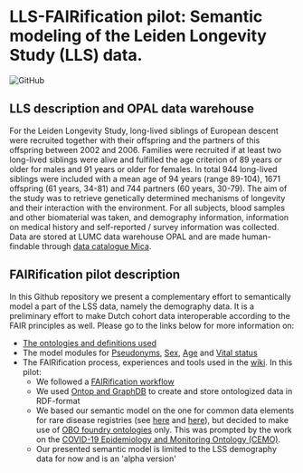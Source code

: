 # LLS-FAIRification pilot: Semantic modeling of the Leiden Longevity Study (LLS) data.
![GitHub](https://img.shields.io/github/license/LUMC-DCC/LLS-FAIRification)

## LLS description and OPAL data warehouse
For the Leiden Longevity Study, long-lived siblings of European descent were recruited together with their offspring and the partners of this offspring between 2002 and 2006. Families were recruited if at least two long-lived siblings were alive and fulfilled the age criterion of 89 years or older for males and 91 years or older for females. In total 944 long-lived siblings were included with a mean age of 94 years (range 89-104), 1671 offspring (61 years, 34-81) and 744 partners (60 years, 30-79). The aim of the study was to retrieve genetically determined mechanisms of longevity and their interaction with the environment. For all subjects, blood samples and other biomaterial was taken, and demography information, information on medical history and self-reported / survey information was collected. Data are stored at LUMC data warehouse OPAL and are made human-findable through [data catalogue Mica](https://dw.clinicalresearch.nl/pub/study/lls).

## FAIRification pilot description
In this Github repository we present a complementary effort to semantically model a part of the LSS data, namely the demography data. It is a preliminary effort to make Dutch cohort data interoperable according to the FAIR principles as well. Please go to the links below for more information on:
* [The ontologies and definitions used](https://github.com/LUMC-DCC/LLS-FAIRification/blob/main/terms-and-definitions/demography-terms-and-definitions.md)
* The model modules for [Pseudonyms](https://github.com/LUMC-DCC/LLS-FAIRification/blob/main/model/demography/01_pseudonym.md), [Sex](https://github.com/LUMC-DCC/LLS-FAIRification/blob/main/model/demography/02_sex.md), [Age](https://github.com/LUMC-DCC/LLS-FAIRification/blob/main/model/demography/03_age.md) and [Vital status](https://github.com/LUMC-DCC/LLS-FAIRification/blob/main/model/demography/04_vital-status.md)
* The FAIRification process, experiences and tools used in the [wiki](https://github.com/LUMC-DCC/LLS-FAIRification/wiki). In this pilot:
  * We followed a [FAIRification workflow](https://github.com/LUMC-DCC/LLS-FAIRification/wiki/FAIRification-workflow)
  * We used [Ontop and GraphDB](https://github.com/LUMC-DCC/LLS-FAIRification/wiki/Tools-used-to-ontologize-data) to create and store ontologized data in RDF-format
  * We based our semantic model on the one for common data elements for rare disease registries (see [here](https://doi.org/10.1186/s13326-022-00264-6) and [here](https://github.com/ejp-rd-vp/CDE-semantic-model)), but decided to make use of [OBO foundry ontologies](https://obofoundry.org/) only. This was prompted by the work on the [COVID-19 Epidemiology and Monitoring Ontology (CEMO)](https://github.com/NuriaQueralt/covid19-epidemiology-ontology).
  * Our presented semantic model is limited to the LSS demography data for now and is an 'alpha version' 



